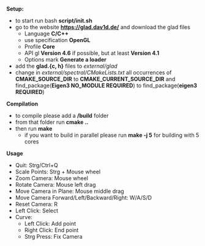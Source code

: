 **Setup:**
- to start run bash **script/init.sh**
- go to the website **https://glad.dav1d.de/** and download the glad files
  - Language **C/C++**
  - use specification **OpenGL**
  - Profile **Core**
  - API gl **Version 4.6** if possible, but at least **Version 4.1**
  - Options mark **Generate a loader**
- add the **glad.{c, h}** files to *external/glad*
- change in *external/spectral/CMakeLists.txt* all occurrences of
    **CMAKE_SOURCE_DIR** to **CMAKE_CURRENT_SOURCE_DIR**
  	and find_package(**Eigen3 NO_MODULE REQUIRED**) to find_package(**eigen3 REQUIRED**)

**Compilation**
- to compile please add a **/build** folder
- from that folder run **cmake ..**
- then run **make**
  - if you want to build in parallel please run **make -j 5** for building with 5 cores

**Usage**
- Quit: Strg/Ctrl+Q
- Scale Points: Strg + Mouse wheel
- Zoom Camera: Mouse wheel
- Rotate Camera: Mouse left drag
- Move Camera in Plane: Mouse middle drag
- Move Camera Forward/Left/Backward/Right: W/A/S/D
- Reset Camera: R
- Left Click: Select
- Curve:
  - Left Click: Add point
  - Right Click: End point
  - Strg Press: Fix Camera

